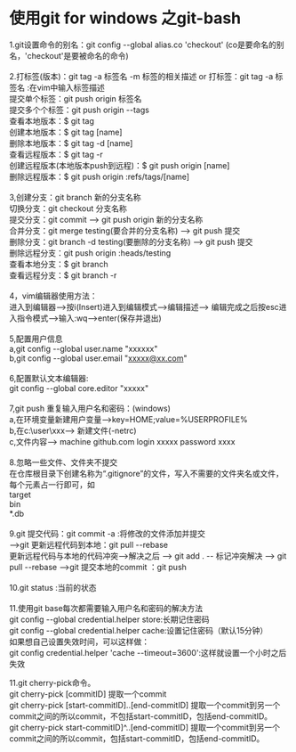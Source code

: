 # 使用git for windows 之git-bash
1.git设置命令的别名：git config --global alias.co 'checkout' (co是要命名的别名，'checkout'是要被命名的命令) <br /> 
<br /> 
2.打标签(版本)：git tag -a 标签名 -m 标签的相关描述 or 打标签：git tag -a 标签名 :在vim中输入标签描述<br /> 
 提交单个标签：git push origin 标签名<br /> 
 提交多个个标签：git push origin --tags<br /> 
 查看本地版本：$ git tag <br /> 
 创建本地版本：$ git tag [name] <br /> 
 删除本地版本：$ git tag -d [name] <br /> 
 查看远程版本：$ git tag -r <br /> 
 创建远程版本(本地版本push到远程)：$ git push origin [name] <br /> 
 删除远程版本：$ git push origin :refs/tags/[name] <br /> 
 <br /> 
3,创建分支：git branch 新的分支名称<br /> 
 切换分支：git checkout 分支名称<br /> 
 提交分支：git commit --> git push origin 新的分支名称<br /> 
 合并分支：git merge testing(要合并的分支名称) --> git push 提交<br /> 
 删除分支：git branch -d testing(要删除的分支名称) --> git push 提交<br /> 
 删除远程分支：git push origin :heads/testing<br /> 
 查看本地分支：$ git branch<br /> 
 查看远程分支：$ git branch -r<br /> 
 <br /> 
4，vim编辑器使用方法：<br /> 
 进入到编辑器-->按i(Insert)进入到编辑模式-->编辑描述--> 编辑完成之后按esc进入指令模式-->输入:wq-->enter(保存并退出) <br /> 
 <br /> 
5,配置用户信息<br /> 
 a,git config --global user.name "xxxxxx" <br /> 
 b,git config --global user.email "xxxxx@xx.com" <br /> 
 <br /> 
6,配置默认文本编辑器:<br /> 
 git config --global core.editor "xxxxx" <br /> 
 <br /> 
7,git push 重复输入用户名和密码：(windows) <br /> 
 a,在环境变量新建用户变量-->key=HOME;value=%USERPROFILE% <br /> 
 b,在c:\user\xxx--> 新建文件(-netrc) <br />
 c,文件内容--> machine github.com login xxxxx password xxxx <br /> 
<br /> 
8.忽略一些文件、文件夹不提交<br /> 
 在仓库根目录下创建名称为“.gitignore”的文件，写入不需要的文件夹名或文件，每个元素占一行即可，如 <br /> 
 target <br /> 
 bin <br /> 
 *.db <br /> 
 <br />
9.git 提交代码：git commit -a :将修改的文件添加并提交 <br /> 
-->git 更新远程代码到本地：git pull --rebase <br /> 更新远程代码与本地的代码冲突-->解决之后 --> git add . -- 标记冲突解决 --> git pull --rebase 
-->git 提交本地的commit ：git push <br />
<br />
10.git status :当前的状态 <br />
<br />
11.使用git base每次都需要输入用户名和密码的解决方法<br />
git config --global credential.helper store:长期记住密码<br />
git config --global credential.helper cache:设置记住密码（默认15分钟）<br />
如果想自己设置失效时间，可以这样做：<br />
git config credential.helper 'cache --timeout=3600':这样就设置一个小时之后失效<br />

11.git cherry-pick命令。<br />
git cherry-pick [commitID] 提取一个commit<br />
git cherry-pick [start-commitID]..[end-commitID] 提取一个commit到另一个commit之间的所以commit，不包括start-commitID，包括end-commitID。<br />
git cherry-pick start-commitID]^..[end-commitID] 提取一个commit到另一个commit之间的所以commit，包括start-commitID，包括end-commitID。<br />

 
